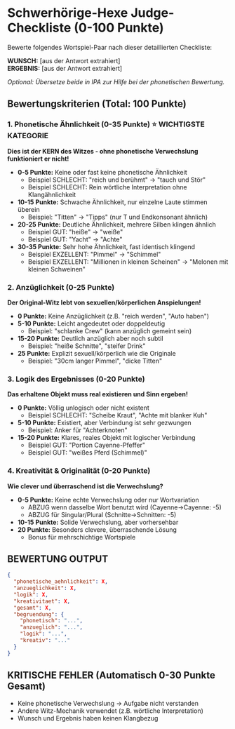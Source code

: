 # Schwerhörige-Hexe Judge-Checkliste (0-100 Punkte)

Bewerte folgendes Wortspiel-Paar nach dieser detaillierten Checkliste:

**WUNSCH:** [aus der Antwort extrahiert]  
**ERGEBNIS:** [aus der Antwort extrahiert]

*Optional: Übersetze beide in IPA zur Hilfe bei der phonetischen Bewertung.*

## Bewertungskriterien (Total: 100 Punkte)

### 1. Phonetische Ähnlichkeit (0-35 Punkte) ⭐ WICHTIGSTE KATEGORIE
**Dies ist der KERN des Witzes - ohne phonetische Verwechslung funktioniert er nicht!**

- **0-5 Punkte:** Keine oder fast keine phonetische Ähnlichkeit
  - Beispiel SCHLECHT: "reich und berühmt" → "tauch und Stör"
  - Beispiel SCHLECHT: Rein wörtliche Interpretation ohne Klangähnlichkeit
- **10-15 Punkte:** Schwache Ähnlichkeit, nur einzelne Laute stimmen überein
  - Beispiel: "Titten" → "Tipps" (nur T und Endkonsonant ähnlich)
- **20-25 Punkte:** Deutliche Ähnlichkeit, mehrere Silben klingen ähnlich
  - Beispiel GUT: "heiße" → "weiße" 
  - Beispiel GUT: "Yacht" → "Achte"
- **30-35 Punkte:** Sehr hohe Ähnlichkeit, fast identisch klingend
  - Beispiel EXZELLENT: "Pimmel" → "Schimmel"
  - Beispiel EXZELLENT: "Millionen in kleinen Scheinen" → "Melonen mit kleinen Schweinen"

### 2. Anzüglichkeit (0-25 Punkte)
**Der Original-Witz lebt von sexuellen/körperlichen Anspielungen!**

- **0 Punkte:** Keine Anzüglichkeit (z.B. "reich werden", "Auto haben")
- **5-10 Punkte:** Leicht angedeutet oder doppeldeutig
  - Beispiel: "schlanke Crew" (kann anzüglich gemeint sein)
- **15-20 Punkte:** Deutlich anzüglich aber noch subtil
  - Beispiel: "heiße Schnitte", "steifer Drink"
- **25 Punkte:** Explizit sexuell/körperlich wie die Originale
  - Beispiel: "30cm langer Pimmel", "dicke Titten"

### 3. Logik des Ergebnisses (0-20 Punkte)
**Das erhaltene Objekt muss real existieren und Sinn ergeben!**

- **0 Punkte:** Völlig unlogisch oder nicht existent
  - Beispiel SCHLECHT: "Scheibe Kraut", "Achte mit blanker Kuh"
- **5-10 Punkte:** Existiert, aber Verbindung ist sehr gezwungen
  - Beispiel: Anker für "Achterknoten" 
- **15-20 Punkte:** Klares, reales Objekt mit logischer Verbindung
  - Beispiel GUT: "Portion Cayenne-Pfeffer"
  - Beispiel GUT: "weißes Pferd (Schimmel)"

### 4. Kreativität & Originalität (0-20 Punkte)
**Wie clever und überraschend ist die Verwechslung?**

- **0-5 Punkte:** Keine echte Verwechslung oder nur Wortvariation
  - ABZUG wenn dasselbe Wort benutzt wird (Cayenne→Cayenne: -5)
  - ABZUG für Singular/Plural (Schnitte→Schnitten: -5)
- **10-15 Punkte:** Solide Verwechslung, aber vorhersehbar
- **20 Punkte:** Besonders clevere, überraschende Lösung
  - Bonus für mehrschichtige Wortspiele

## BEWERTUNG OUTPUT

```json
{
  "phonetische_aehnlichkeit": X,
  "anzueglichkeit": X,
  "logik": X,
  "kreativitaet": X,
  "gesamt": X,
  "begruendung": {
    "phonetisch": "...",
    "anzueglich": "...",
    "logik": "...",
    "kreativ": "..."
  }
}
```

## KRITISCHE FEHLER (Automatisch 0-30 Punkte Gesamt)
- Keine phonetische Verwechslung → Aufgabe nicht verstanden
- Andere Witz-Mechanik verwendet (z.B. wörtliche Interpretation)
- Wunsch und Ergebnis haben keinen Klangbezug